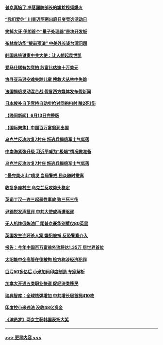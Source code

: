 #### [普京真恼了 冷落国防部长的尴尬视频爆火](../pages/prog202/a103731268.md?t=06142143) 
#### [“我们爱你” 川普迈阿密出庭日变竞选活动日](../pages/prog202/a103731260.md?t=06142143) 
#### [笑掉大牙 伊朗首个“量子处理器”是块开发板](../pages/prog202/a103731256.md?t=06142143) 
#### [布林肯访华“提前预演” 中美外长谈台湾问题](../pages/prog202/a103731241.md?t=06142143) 
#### [韩国总统谴责中共大使：让人想起袁世凯](../pages/prog202/a103731200.md?t=06142143) 
#### [爱马仕稀有包竞拍 苏富比估逾十万美元](../pages/prog202/a103731212.md?t=06142143) 
#### [协寻亚马逊空难失踪儿童 搜救犬丛林中失踪](../pages/prog202/a103731197.md?t=06142143) 
#### [法国揭俄发动混合战 假冒西方媒体发布假新闻](../pages/prog202/a103731193.md?t=06142143) 
#### [日本候补自卫官持自动步枪对同袍扫射 酿2死1伤](../pages/prog202/a103731183.md?t=06142143) 
#### [【晚间新闻】6月13日完整版](../pages/prog202/a103731071.md?t=06142143) 
#### [【国际聚焦】中国百万富翁润出国](../pages/prog202/a103731097.md?t=06142143) 
#### [乌克兰反攻收复7村庄 叛逃兵揭俄军士气低落](../pages/prog202/a103731094.md?t=06142143) 
#### [中南海紧张升级 习近平喊为“极端”情况做准备](../pages/prog202/a103731056.md?t=06142143) 
#### [乌克兰反攻收复7村庄 叛逃兵揭俄军士气低落](../pages/prog202/a103731048.md?t=06142143) 
#### [“最完美火山”喷发 当局警戒 民众随时撤离](../pages/prog202/a103730979.md?t=06142143) 
#### [收复多座村庄 乌克兰反攻势头稳定](../pages/prog202/a103730978.md?t=06142143) 
#### [英诺丁汉一连三起恶性事故 致三死三伤](../pages/prog202/a103730976.md?t=06142143) 
#### [尹锡悦发声批评 中共大使或再遭驱逐](../pages/prog202/a103730980.md?t=06142143) 
#### [无人机炸俄炼油厂 距普京豪华别墅仅80英里](../pages/prog202/a103730960.md?t=06142143) 
#### [英国发生连环杀人案 嫌犯被捕 反恐警察介入](../pages/prog202/a103730929.md?t=06142143) 
#### [报告：今年中国百万富翁外流将达1.35万 居世界首位](../pages/prog202/a103730915.md?t=06142143) 
#### [太阳能中企高管在德被拘 检方称涉经济犯罪](../pages/prog202/a103730892.md?t=06142143) 
#### [巨亏50多亿后 小米加码印度制造 专家解析](../pages/prog202/a103730861.md?t=06142143) 
#### [加拿大开通五类职业快道 促经济类移民](../pages/prog202/a103730814.md?t=06142143) 
#### [瑞典智库：全球核弹增加 中共增长居首拥410枚](../pages/prog202/a103730780.md?t=06142143) 
#### [印度控小米违法 没收48亿资金](../pages/prog202/a103730785.md?t=06142143) 
#### [《演员梦》两女主获韩国表扬大奖](../pages/prog202/a103730772.md?t=06142143) 

----
#### [ >>> 更早内容 <<< ](../indexes/prog202-earlier.md)
